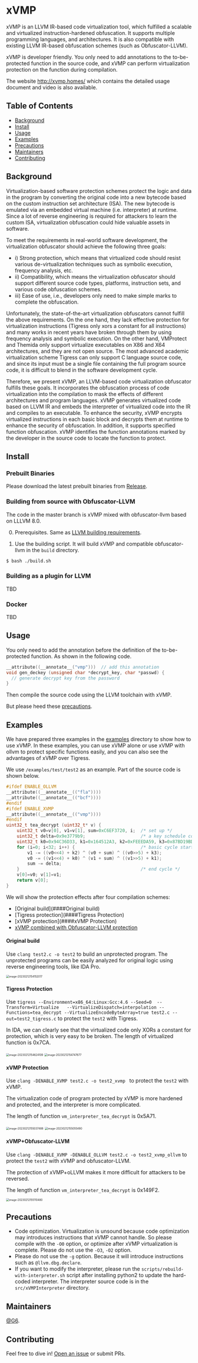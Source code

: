 # xVMP

xVMP is an LLVM IR-based code virtualization tool, which fulfilled a scalable and virtualized instruction-hardened obfuscation. It supports multiple programming languages, and architectures. It is also compatible with existing LLVM IR-based obfuscation schemes (such as Obfuscator-LLVM).

xVMP is developer friendly. You only need to add annotations to the to-be-protected function in the source code, and xVMP can perform virtualization protection on the function during compilation.

The website http://xvmp.homes/ which contains the detailed usage document and video is also available.



## Table of Contents

- [Background](#background)
- [Install](#install)
- [Usage](#usage)
- [Examples](#examples)
- [Precautions](#Precautions)
- [Maintainers](#maintainers)
- [Contributing](#contributing)



## Background

Virtualization-based software protection schemes protect the logic and data in the program by converting the original code into a new bytecode based on the custom instruction set architecture (ISA). The new bytecode is emulated via an embedded virtual machine (i.e. interpreter) at runtime. Since a lot of reverse engineering is required for attackers to learn the custom ISA, virtualization obfuscation could hide valuable assets in software.

To meet the requirements in real-world software development, the virtualization obfuscator should achieve the following three goals: 

- i) Strong protection, which means that virtualized code should resist various de-virtualization techniques such as symbolic execution, frequency analysis, etc. 
- ii) Compatibility, which means the virtualization obfuscator should support different source code types, platforms, instruction sets, and various code obfuscation schemes. 
- iii) Ease of use, i.e., developers only need to make simple marks to complete the obfuscation.

Unfortunately, the state-of-the-art virtualization obfuscators cannot fulfill the above requirements. On the one hand, they lack effective protection for virtualization instructions (Tigress only xors a constant for all instructions) and many works in recent years have broken through them by using frequency analysis and symbolic execution. On the other hand, VMProtect and Themida only support virtualize executables on X86 and X64 architectures, and they are not open source. The most advanced academic virtualization scheme Tigress can only support C language source code, and since its input must be a single file containing the full program source code, it is difficult to blend in the software development cycle.

Therefore, we present xVMP, an LLVM-based code virtualization obfuscator fulfills these goals. It incorporates the obfuscation process of code virtualization into the compilation to mask the effects of different architectures and program languages. xVMP generates virtualized code based on LLVM IR and embeds the interpreter of virtualized code into the IR and compiles to an executable. To enhance the security, xVMP encrypts virtualized instructions in each basic block and decrypts them at runtime to enhance the security of obfuscation. In addition, it supports specified function obfuscation. xVMP identifies the function annotations marked by the developer in the source code to locate the function to protect.



## Install

### Prebuilt Binaries

Please download the latest prebuilt binaries from [Release](https://github.com/GANGE666/xVMP/releases).

### Building from source with Obfuscator-LLVM

The code in the master branch is xVMP mixed with obfuscator-llvm based on LLLVM 8.0.

0. Prerequisites. Same as [LLVM building requirements](https://llvm.org/docs/GettingStarted.html#requirements).

1. Use the building script. It will build xVMP and compatible obfuscator-llvm in the `build` directory.

```bash
$ bash ./build.sh
```

### Building as a plugin for LLVM

TBD

### Docker

TBD



## Usage

You only need to add the annotation before the definition of the to-be-protected function. As shown in the following code.

```c
__attribute((__annotate__("vmp"))) 	// add this annotation
void gen_deckey (unsigned char *decrypt_key, char *passwd) {
  // generate decrypt key from the password
}
```

Then compile the source code using the LLVM toolchain with xVMP. 

But please heed these [precautions](#Precautions).



## Examples

We have prepared three examples in the [examples](./examples/) directory to show how to use xVMP.
In these examples, you can use xVMP alone or use xVMP with ollvm to protect specific functions easily, and you can also see the advantages of xVMP over Tigress.

We use `/examples/test/test2` as an example. Part of the source code is shown below.

```c
#ifdef ENABLE_OLLVM
__attribute((__annotate__(("fla"))))
__attribute((__annotate__(("bcf"))))
#endif
#ifdef ENABLE_XVMP
__attribute((__annotate__(("vmp"))))
#endif
uint32_t tea_decrypt (uint32_t* v) {
    uint32_t v0=v[0], v1=v[1], sum=0xC6EF3720, i;  /* set up */
    uint32_t delta=0x9e3779b9;                     /* a key schedule constant */
    uint32_t k0=0x94C36D33, k1=0x164512A3, k2=0xFEEEDA59, k3=0x87BD19BD;   /* cache key */
    for (i=0; i<32; i++) {                         /* basic cycle start */
        v1 -= ((v0<<4) + k2) ^ (v0 + sum) ^ ((v0>>5) + k3);
        v0 -= ((v1<<4) + k0) ^ (v1 + sum) ^ ((v1>>5) + k1);
        sum -= delta;
    }                                              /* end cycle */
    v[0]=v0; v[1]=v1;
    return v[0];
}
```

We will show the protection effects after four compilation schemes: 

- [Original build](####Original build)
- [Tigress protection](####Tigress Protection)
- [xVMP protection](####xVMP Protection)
- [xVMP combined with Obfuscator-LLVM protection](####xVMP+Obfuscator-LLVM)



#### Original build

Use `clang test2.c -o test2` to build an unprotected program. The unprotected programs can be easily analyzed for original logic using reverse engineering tools, like IDA Pro.

<img src="imgs/image-20230212154152017.png" alt="image-20230212154152017" style="zoom:50%;" />

#### Tigress Protection

Use `tigress --Environment=x86_64:Linux:Gcc:4.6 --Seed=0  --Transform=Virtualize   --VirtualizeDispatch=interpolation --Functions=tea_decrypt --VirtualizeEncodeByteArray=true test2.c --out=test2_tigress.c` to protect the `test2` with Tigress.

In IDA, we can clearly see that the virtualized code only XORs a constant for protection, which is very easy to be broken. The length of virtualized function is 0x7CA.

<img src="imgs/image-20230212154624109.png" alt="image-20230212154624109" style="zoom:50%;" />

<img src="imgs/image-20230212154747677.png" alt="image-20230212154747677" style="zoom:50%;" />

#### xVMP Protection

Use `clang -DENABLE_XVMP test2.c -o test2_xvmp `  to protect the `test2` with xVMP.

The virtualization code of program protected by xVMP is more hardened and protected, and the interpreter is more complicated.

The length of function `vm_interpreter_tea_decrypt` is 0x5A71.

<img src="imgs/image-20230212155037488.png" alt="image-20230212155037488" style="zoom:50%;" />

<img src="imgs/image-20230212155055490.png" alt="image-20230212155055490" style="zoom:50%;" />

#### xVMP+Obfuscator-LLVM

Use  `clang -DENABLE_XVMP -DENABLE_OLLVM test2.c -o test2_xvmp_ollvm`  to protect the `test2` with xVMP and obfuscator-LLVM.

The protection of xVMP+oLLVM makes it more difficult for attackers to be reversed.

The length of function `vm_interpreter_tea_decrypt` is 0x149F2.

<img src="imgs/image-20230212155110480.png" alt="image-20230212155110480" style="zoom:50%;" />



## Precautions

- Code optimization. Virtualization is unsound because code optimization may introduces instructions that xVMP cannot handle. So please compile with the `-O0` option, or optimize after xVMP virtualization is complete. Please do not use the `-O3`, `-O2` option.
- Please do not use the `-g` option. Because it will introduce instructions such as `@llvm.dbg.declare`.
- If you want to modify the interpreter, please run the `scripts/rebuild-with-interpreter.sh` script after installing python2 to update the hard-coded interpreter. The interpreter source code is in the `src/xVMPInterpreter` directory.



## Maintainers

[@G6](https://github.com/GANGE666).

## Contributing

Feel free to dive in! [Open an issue](https://github.com/GANGE666/xVMP/issues/new) or submit PRs.